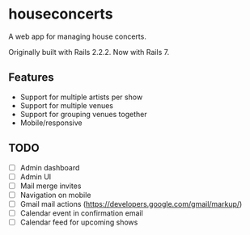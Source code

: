 # houseconcerts

A web app for managing house concerts.

Originally built with Rails 2.2.2. Now with Rails 7.

## Features

- Support for multiple artists per show
- Support for multiple venues
- Support for grouping venues together
- Mobile/responsive

## TODO

- [ ] Admin dashboard
- [ ] Admin UI
- [ ] Mail merge invites
- [ ] Navigation on mobile
- [ ] Gmail mail actions (https://developers.google.com/gmail/markup/)
- [ ] Calendar event in confirmation email
- [ ] Calendar feed for upcoming shows
